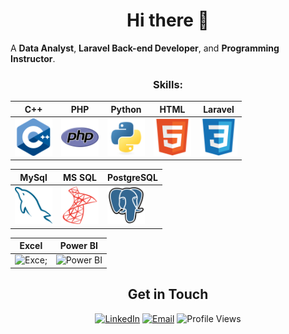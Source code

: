 <h1 align= "center"><b> Hi there 👋</b></h1>

A **Data Analyst**, **Laravel Back-end Developer**, and **Programming Instructor**.

<div align= "center">
</div>

<div align= "center">

### Skills:
| C++ | PHP | Python | HTML | Laravel |
|----------|----------|----------|----------|----------|
| <img src="https://github.com/devicons/devicon/blob/master/icons/cplusplus/cplusplus-original.svg" title="C++" alt="C++" width="60" height="60"/> | <img src="https://github.com/devicons/devicon/blob/master/icons/php/php-original.svg" title="PHP" alt="PHP" width="60" height="60"/> | <img src="https://github.com/devicons/devicon/blob/master/icons/python/python-original.svg" title="Python" alt="Python" width="60" height="60"/> | <img src="https://github.com/devicons/devicon/blob/master/icons/html5/html5-original.svg" title="HTML" alt="HTML" width="60" height="60"/> | <img src="https://github.com/devicons/devicon/blob/master/icons/css3/css3-original.svg" title="CSS" alt="CSS" width="60" height="60"/> |  


| MySql | MS SQL | PostgreSQL |
|----------|----------|----------|
| <img src="https://github.com/devicons/devicon/blob/master/icons/mysql/mysql-original.svg" title="MySQL" alt="MySQL" width="60" height="60"/> | <img src="https://github.com/devicons/devicon/blob/master/icons/microsoftsqlserver/microsoftsqlserver-plain.svg" title="MS SQL" alt="MS SQL" width="60" height="60"/> | <img src="https://github.com/devicons/devicon/blob/master/icons/postgresql/postgresql-original.svg" title="PostgreSQL" alt="PostgreSQL" width="60" height="60"/> |

| Excel | Power BI |
|----------|----------|
| <img src="https://github.com/sempostma/office365-icons/blob/master/svg/excel.svg" title="Excel" alt="Exce;" width="60" height="60"/> | <img src="https://github.com/microsoft/PowerBI-Icons/blob/main/SVG/Power-BI.svg" title="Power BI" alt="Power BI" width="60" height="60"/> |


## Get in Touch
[![LinkedIn](https://img.shields.io/badge/LinkedIn-0077B5?style=for-the-badge&logo=linkedin&logoColor=white)](https://www.linkedin.com/in/a7medya7hia)
[![Email](https://img.shields.io/badge/Email-D14836?style=for-the-badge&logo=gmail&logoColor=white)](mailto:a7med.ye7ia44@gmail.com)
![Profile Views](https://komarev.com/ghpvc/?username=Mohamedselim2&color=brightgreen)


</div>
